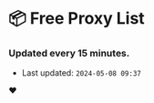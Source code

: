 # :package: Free Proxy List
### Updated every 15 minutes.

- Last updated: `2024-05-08 09:37`

:heart:
